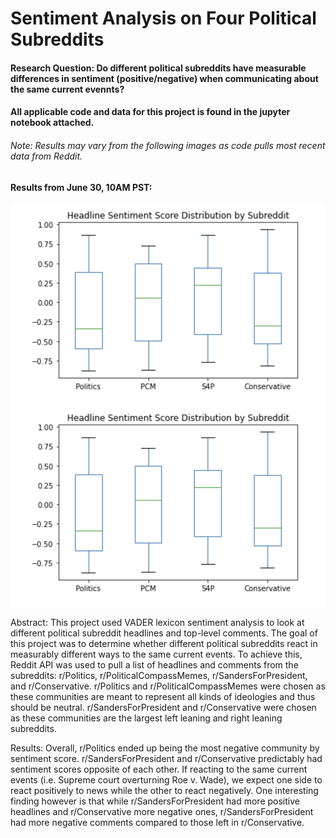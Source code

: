 # Sentiment Analysis on Four Political Subreddits
#### Research Question: Do different political subreddits have measurable differences in sentiment (positive/negative) when communicating about the same current evennts?
#### All applicable code and data for this project is found in the jupyter notebook attached.
###### Note: Results may vary from the following images as code pulls most recent data from Reddit.
#### Results from June 30, 10AM PST:

![Headline Sentiment](https://github.com/rayleehe/dh101sum22/blob/main/headline%20sentiment%20bxplt.png)
![Comment Sentiment](https://github.com/rayleehe/dh101sum22/blob/main/headline%20sentiment%20bxplt.png)

Abstract: This project used VADER lexicon sentiment analysis to look at different political subreddit headlines and top-level comments. The goal of this project was to determine whether different political subreddits react in measurably different ways to the same current events. To achieve this, Reddit API was used to pull a list of headlines and comments from the subreddits: r/Politics, r/PoliticalCompassMemes, r/SandersForPresident, and r/Conservative. r/Politics and r/PoliticalCompassMemes were chosen as these communities are meant to represent all kinds of ideologies and thus should be neutral. r/SandersForPresident and r/Conservative were chosen as these communities are the largest left leaning and right leaning subreddits.

Results: Overall, r/Politics ended up being the most negative community by sentiment score. r/SandersForPresident and r/Conservative predictably had sentiment scores opposite of each other. If reacting to the same current events (i.e. Supreme court overturning Roe v. Wade), we expect one side to react positively to news while the other to react negatively. One interesting finding however is that while r/SandersForPresident had more positive headlines and r/Conservative more negative ones, r/SandersForPresident had more negative comments compared to those left in r/Conservative.
